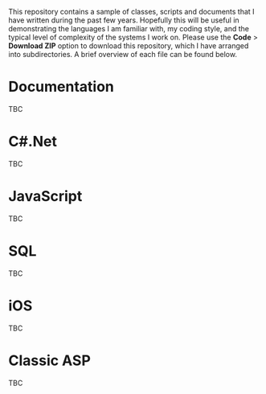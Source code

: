This repository contains a sample of classes, scripts and documents that I have written during the past few years.
Hopefully this will be useful in demonstrating the languages I am familiar with, my coding style, and the typical level of complexity of the systems I work on.
Please use the **Code** > **Download ZIP** option to download this repository, which I have arranged into subdirectories. A brief overview of each file can be found below.

# Documentation

TBC

# C#.Net

TBC

# JavaScript

TBC

# SQL

TBC

# iOS

TBC

# Classic ASP

TBC
